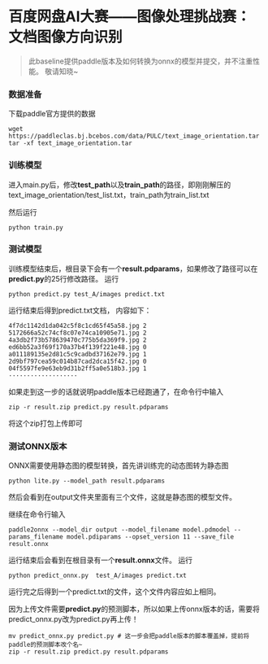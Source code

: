 # 百度网盘AI大赛——图像处理挑战赛：文档图像方向识别
> 此baseline提供paddle版本及如何转换为onnx的模型并提交，并不注重性能。
敬请知晓~

### 数据准备
下载paddle官方提供的数据
```
wget https://paddleclas.bj.bcebos.com/data/PULC/text_image_orientation.tar
tar -xf text_image_orientation.tar
```


### 训练模型
进入main.py后，修改**test_path**以及**train_path**的路径，即刚刚解压的text_image_orientation/test_list.txt，train_path为train_list.txt

然后运行
```
python train.py
```

### 测试模型
训练模型结束后，根目录下会有一个**result.pdparams**，如果修改了路径可以在**predict.py**的25行修改路径。
运行
```
python predict.py test_A/images predict.txt
```
运行结束后得到predict.txt文档， 内容如下：
```
4f7dc1142d1da042c5f8c1cd65f45a58.jpg 2
5172666a52c74cf8c07e74ca10905e71.jpg 2
4a3db2f73b578639470c775b5da369f9.jpg 2
ed6bb52a3f69f170a37b4f139f221e48.jpg 0
a011189135e2d81c5c9cadbd37162e79.jpg 1
2d9bf797cea59c014b87cad2dca15f42.jpg 0
04f5597fe9e63eb9d31b2ff5a0e518b3.jpg 1
···················
```
如果走到这一步的话就说明paddle版本已经跑通了，在命令行中输入
```
zip -r result.zip predict.py result.pdparams 
```
将这个zip打包上传即可

### 测试ONNX版本
ONNX需要使用静态图的模型转换，首先讲训练完的动态图转为静态图
```
python lite.py --model_path result.pdparams 
```
然后会看到在output文件夹里面有三个文件，这就是静态图的模型文件。

继续在命令行输入
```
paddle2onnx --model_dir output --model_filename model.pdmodel --params_filename model.pdiparams --opset_version 11 --save_file result.onnx
```
运行结束后会看到在根目录有一个**result.onnx**文件。
运行
```
python predict_onnx.py  test_A/images predict.txt
```
运行完之后得到一个predict.txt的文件，这个文件内容应如上相同。

因为上传文件需要**predict.py**的预测脚本，所以如果上传onnx版本的话，需要将predict_onnx.py改为predict.py再上传！
```
mv predict_onnx.py predict.py # 这一步会把paddle版本的脚本覆盖掉，提前将paddle的预测脚本改个名~
zip -r result.zip predict.py result.pdparams 
```
